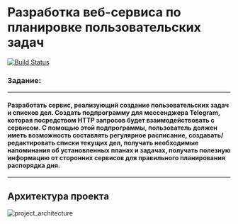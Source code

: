 # Разработка веб-сервиса по планировке пользовательских задач
[![Build Status](https://travis-ci.org/bmstu-iu8-g4-2020-project/todo_web_service.svg?branch=master)](https://travis-ci.org/bmstu-iu8-g4-2020-project/todo_web_service)

### Задание:

---

#### Разработать сервис, реализующий создание пользовательских задач и списков дел. Создать подпрограмму для мессенджера Telegram, которая посредством HTTP запросов будет взаимодействовать с сервисом. С помощью этой подпрограммы, пользователь должен иметь возможность составлять регулярное расписание, создавать/редактировать списки текущих дел, получать необходимые напоминания об установленных планах и задачах, получать полезную информацию от сторонних сервисов для правильного планирования распорядка дня.

---

## Архитектура проекта

![project_architecture](https://user-images.githubusercontent.com/55093100/100558036-954d2200-32bd-11eb-9585-97c0f7af8fe3.png)